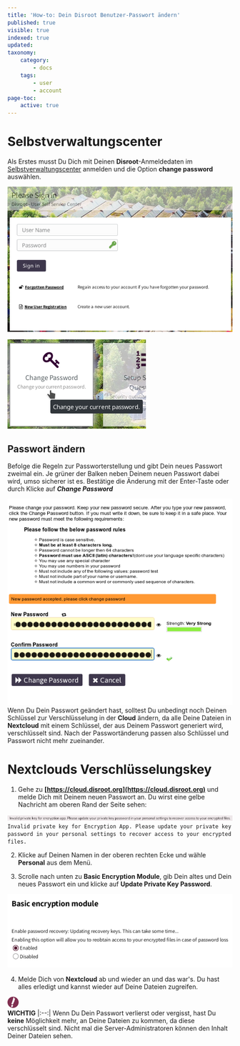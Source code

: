 ```yaml
---
title: 'How-to: Dein Disroot Benutzer-Passwort ändern'
published: true
visible: true
indexed: true
updated:
taxonomy:
    category:
        - docs
    tags:
        - user
        - account
page-toc:
    active: true
---
```



# Selbstverwaltungscenter

Als Erstes musst Du Dich mit Deinen **Disroot**-Anmeldedaten im [Selbstverwaltungscenter](https://user.disroot.org) anmelden und die Option **change password** auswählen.

![](de/user.png)

![](de/change.png)

## Passwort ändern


Befolge die Regeln zur Passworterstellung und gibt Dein neues Passwort zweimal ein. Je grüner der Balken neben Deinem neuen Passwort dabei wird, umso sicherer ist es. Bestätige die Änderung mit der Enter-Taste oder durch Klicke auf ***Change Password***

![](de/change_pass_02.png)<br>
Wenn Du Dein Passwort geändert hast, solltest Du unbedingt noch Deinen Schlüssel zur Verschlüsselung in der **Cloud** ändern, da alle Deine Dateien in **Nextcloud** mit einem Schlüssel, der aus Deinem Passwort generiert wird, verschlüsselt sind. Nach der Passwortänderung passen also Schlüssel und Passwort nicht mehr zueinander.


# Nextclouds Verschlüsselungskey

1. Gehe zu **[https://cloud.disroot.org](https://cloud.disroot.org)** und melde Dich mit Deinem neuen Passwort an.
Du wirst eine gelbe Nachricht am oberen Rand der Seite sehen:<br>

![](de/invalid_pk.png)<br>
    `Invalid private key for Encryption App. Please update your private key password in your personal settings to recover access to your encrypted files.`

2. Klicke auf Deinen Namen in der oberen rechten Ecke und wähle **Personal** aus dem Menü.

3. Scrolle nach unten zu **Basic Encryption Module**, gib Dein altes und Dein neues Passwort ein und klicke auf **Update Private Key Password**.

![](de/bemodule.png)

4. Melde Dich von **Nextcloud** ab und wieder an und das war's. Du hast alles erledigt und kannst wieder auf Deine Dateien zugreifen.

![](de/note.png)<br> **WICHTIG**
|:--:|
Wenn Du Dein Passwort verlierst oder vergisst, hast Du **keine** Möglichkeit mehr, an Deine Dateien zu kommen, da diese verschlüsselt sind. Nicht mal die Server-Administratoren können den Inhalt Deiner Dateien sehen.
